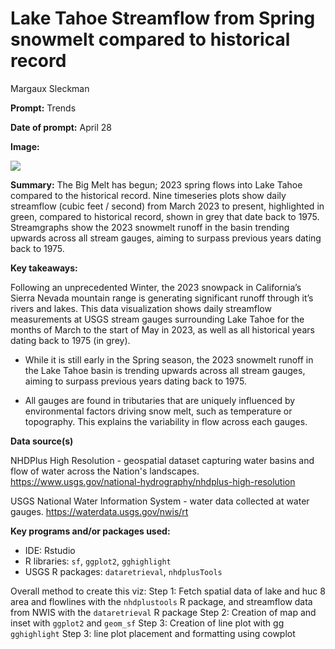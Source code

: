 # Lake Tahoe Streamflow from Spring snowmelt compared to historical record

Margaux Sleckman

**Prompt:** Trends

**Date of prompt:** April 28

**Image:**

![](out/20230428_trends_msleckman.png)

**Summary:**
The Big Melt has begun; 2023 spring flows into Lake Tahoe compared to the historical record. Nine timeseries plots show daily streamflow (cubic feet / second) from March 2023 to present, highlighted in green, compared to historical record, shown in grey that date back to 1975.  Streamgraphs show the 2023 snowmelt runoff in the basin trending upwards across all stream gauges, aiming to surpass previous years dating back to 1975. 

**Key takeaways:**

Following an unprecedented Winter, the 2023 snowpack in California’s Sierra Nevada mountain range is generating significant runoff through it’s rivers and lakes. This data visualization shows daily streamflow measurements at USGS stream gauges surrounding Lake Tahoe for the months of March to the start of May in 2023, as well as all historical years dating back to 1975 (in grey). 

* While it is still early in the Spring season, the 2023 snowmelt runoff in the Lake Tahoe basin is trending upwards across all stream gauges, aiming to surpass previous years dating back to 1975.  

* All gauges are found in tributaries that are uniquely influenced by environmental factors driving snow melt, such as temperature or topography. This explains the variability in flow across each gauges. 

**Data source(s)**

NHDPlus High Resolution - geospatial dataset capturing water basins and flow of water across the Nation's landscapes. https://www.usgs.gov/national-hydrography/nhdplus-high-resolution

USGS National Water Information System - water data collected at water gauges.
https://waterdata.usgs.gov/nwis/rt

**Key programs and/or packages used:**

- IDE: Rstudio
- R libraries: `sf`, `ggplot2`, `gghighlight`
- USGS R packages: `dataretrieval`, `nhdplusTools`

Overall method to create this viz:
Step 1: Fetch spatial data of lake and huc 8 area and flowlines with the `nhdplustools` R package, and streamflow data from NWIS with the `dataretrieval` R package
Step 2: Creation of map and inset with `ggplot2` and `geom_sf`
Step 3: Creation of line plot with gg `gghighlight`
Step 3: line plot placement and formatting using cowplot

